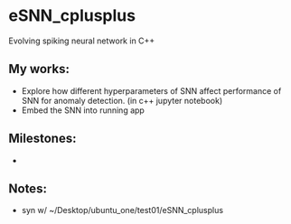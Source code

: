 # eSNN_cplusplus
Evolving spiking neural network in C++

## My works:
* Explore how different hyperparameters of SNN affect performance of SNN for anomaly detection. (in c++ jupyter notebook)
* Embed the SNN into running app

## Milestones:
* 

## Notes:
* syn w/ ~/Desktop/ubuntu_one/test01/eSNN_cplusplus
